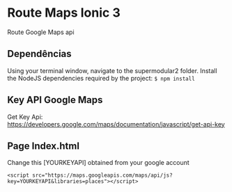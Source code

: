 # Route Maps Ionic 3
Route Google Maps api

## Dependências

Using your terminal window, navigate to the supermodular2 folder. Install the NodeJS dependencies required by the project:
``` $ npm install ```

## Key API Google Maps
Get Key Api:
https://developers.google.com/maps/documentation/javascript/get-api-key

## Page Index.html
Change this [YOURKEYAPI] obtained from your google account

``` <script src="https://maps.googleapis.com/maps/api/js?key=YOURKEYAPI&libraries=places"></script> ```



